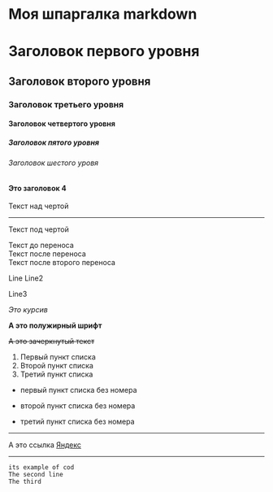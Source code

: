 # Моя шпаргалка markdown

# Заголовок первого уровня
## Заголовок второго уровня
### Заголовок третьего уровня
#### Заголовок четвертого уровня
##### Заголовок пятого уровня
###### Заголовок шестого уровя

#### Это заголовок 4

Текст над чертой

---

Текст под чертой

Текст до переноса  
Текст после переноса <br>
Текст после второго переноса

Line
Line2

Line3

*Это курсив*

**А это полужирный шрифт**

~~А это зачеркнутый текст~~

1. Первый пункт списка
2. Второй пункт списка
3. Третий пункт списка

* первый пункт списка без номера

* второй пункт списка без номера

* третий пункт списка без номера

---

А это ссылка [Яндекс](https://www.yandex.ru)

---

``` 
its example of cod
The second line
The third 
```


